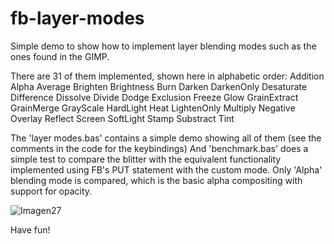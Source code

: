 # fb-layer-modes
Simple demo to show how to implement layer blending modes such as the ones found in the GIMP.

There are 31 of them implemented, shown here in alphabetic order:
  Addition
  Alpha
  Average
  Brighten
  Brightness
  Burn
  Darken
  DarkenOnly
  Desaturate
  Difference
  Dissolve
  Divide
  Dodge
  Exclusion
  Freeze
  Glow
  GrainExtract
  GrainMerge
  GrayScale
  HardLight
  Heat
  LightenOnly
  Multiply
  Negative
  Overlay
  Reflect
  Screen
  SoftLight
  Stamp
  Substract
  Tint

The 'layer modes.bas' contains a simple demo showing all of them (see the comments in the code for the keybindings)
And 'benchmark.bas' does a simple test to compare the blitter with the equivalent functionality implemented using FB's PUT statement with the custom mode. Only 'Alpha' blending mode is compared, which is the basic alpha compositing with support for opacity.

![Imagen27](https://user-images.githubusercontent.com/33088504/169664866-a40fc37d-4f5e-4580-82ae-8e97515ab187.png)

Have fun!
